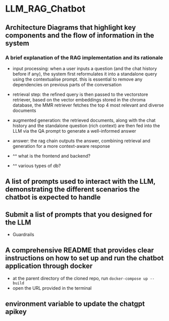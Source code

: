 # LLM_RAG_Chatbot

## Architecture Diagrams that highlight key components and the flow of information in the system 

### A brief explanation of the RAG implementation and its rationale 
- input processing: when a user inputs a question (and the chat history before if any), the system first reformulates it into a standalone query using the contextualise prompt. this is essential to remove any dependencies on previous parts of the conversation
- retrieval step: the refined query is then passed to the vectorstore retriever, based on the vector embeddings stored in the chroma database, the MMR retriever fetches the top 4 most relevant and diverse documents
- augmented generation: the retrieved documents, along with the chat history and the standalone question (rich context) are then fed into the LLM via the QA prompt to generate a well-informed answer
- answer: the rag chain outputs the answer, combining retrieval and generation for a more context-aware response 

- ^^ what is the frontend and backend? 
- ^^ various types of db? 

## A list of prompts used to interact with the LLM, demonstrating the different scenarios the chatbot is expected to handle 


## Submit a list of prompts that you designed for the LLM
- Guardrails

## A comprehensive README that provides clear instructions on how to set up and run the chatbot application through docker
- at the parent directory of the cloned repo, run `docker-compose up --build`
- open the URL provided in the terminal 

## environment variable to update the chatgpt apikey 


